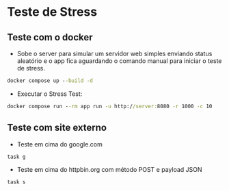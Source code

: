 # Teste de Stress

## Teste com o docker

* Sobe o server para simular um servidor web simples enviando status aleatório e o app fica aguardando o comando manual para iniciar o teste de stress.

```cmd
docker compose up --build -d
```

* Executar o Stress Test:

```cmd
docker compose run --rm app run -u http://server:8080 -r 1000 -c 10
```

## Teste com site externo

* Teste em cima do google.com

```cmd
task g
```

* Teste em cima do httpbin.org com método POST e payload JSON

```cmd
task s
```
